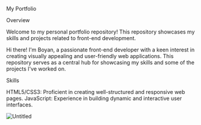 My Portfolio

Overview

Welcome to my personal portfolio repository! This repository showcases my skills and projects related to front-end development.

Hi there! I'm Boyan, a passionate front-end developer with a keen interest in creating visually appealing and user-friendly web applications. This repository serves as a central hub for showcasing my skills and some of the projects I've worked on.

Skills

HTML5/CSS3: Proficient in creating well-structured and responsive web pages.
JavaScript: Experience in building dynamic and interactive user interfaces.


![Untitled](https://github.com/bobyTopG/PortfolioWebProject/assets/106580794/f58829d5-62af-469d-9744-373a0e47e047)
